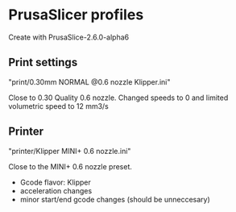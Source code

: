 # PrusaSlicer profiles

Create with PrusaSlice-2.6.0-alpha6

## Print settings
"print/0.30mm NORMAL @0.6 nozzle Klipper.ini"

Close to 0.30 Quality 0.6 nozzle. Changed speeds to 0 and limited 
volumetric speed to 12 mm3/s


## Printer
"printer/Klipper MINI+ 0.6 nozzle.ini"

Close to the MINI+ 0.6 nozzle preset. 
- Gcode flavor: Klipper
- acceleration changes
- minor start/end gcode changes (should be unneccesary)
